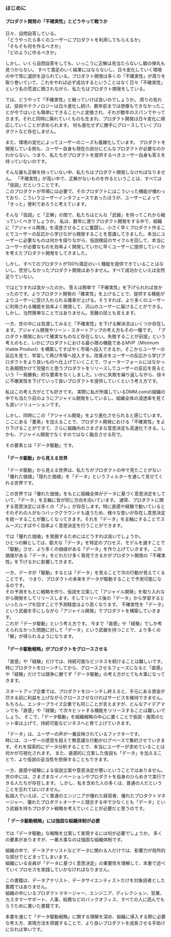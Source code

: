 ### はじめに

#### プロダクト開発の「不確実性」とどうやって戦うか
日々、自問自答している。<br>
「どうやったら多くのユーザーにプロダクトを利用してもらえるか」<br>「そもそも何を作るべきか」<br>「どのように作るべきか」<br>

しかし、いくら自問自答をしても、いっこうに正解は見当たらないし銀の弾丸も見つからない。
すべて満足のいく結果にはならないし、日々変化していく環境の中で常に選択を迫られている。プロダクト開発は多くの「不確実性」が周りを取り巻いていて、これをやれば必ず成功するということはなく日々「不確実性」という名の荒波に晒されながら、私たちはプロダクト開発をしている。

では、どうやって「不確実性」と戦っていけば良いのでしょうか。
周りの見れば、技術やテクノロジーは日々進化し続け、数年前までは想像もできなかったことが今ではいとも簡単にできることへと変換され、それが数年のスパンでやってきます。それと同時に廃れていくものも生まれ、プロダクト開発は日々変化に順応していくことが求められます。
何も進化せずに勝手にグロースしていくプロダクトなど存在しません。

また、環境の変化によってユーザーのニーズも複雑化しています。
プロダクトを開発している側も、ユーザー自身も現在の自分にどんなプロダクトが必要なのかわからない。つまり、私たちがプロダクトを提供するべきユーザー自身も答えを持っていないのです。

そんな誰も正解を持っていない中、私たちはプロダクト開発しなければなりません。
「不確実性」が高い中で、正解がないものを作るということは、すべては「仮説」だということです。<br>このプロダクトが市場には必要で、そのプロダクトにはこういった機能が備わっており、こういうユーザーインタフェースであったほうが、ユーザーによって「きっと」便利であろうと考えています。<br>

そんな「仮説」と「正解」の間で、私たちはどんな「武器」を持ってこれから戦っていくべきでしょうか。
私は、数年に渡りプロダクト開発をする中で、組織に「アジャイル開発」を浸透させることに奮闘し、小さく早くプロダクト作ることでユーザーの反応から学びながら開発することを意識してきました。本当にユーザーに必要なものは何かを探りながら、仮説検証のサイクルを回して、本当にユーザーが必要なものを効率よく開発していかに早くユーザーに提供していくかを考えたプロダクト開発をしてきました。

しかし、すべてのプロダクトが100％満足のいく機能を提供できていることはないし、苦労しなかったプロダクト開発はありません。すべて成功かといえば全然足りていない。

ではどうすれば良かったのか。
答えは簡単で「不確実性」を下げられれば良かったのです。よりプロダクト開発の「確実性」を上げることで、提供する機能がよりユーザーに受け入れられる確率が上げる。そうすれば、より多くのユーザーに利用される機能を効率よく開発して、沢山のユーザーに届けることができる。
しかし、当然簡単なことではありません。至難の技とも言えます。

一方、世の中には見渡してみると「不確実性」を下げる解決法はいくつか存在します。アジャイル開発やリーン・スタートアップの考え方もその一種です。
「プロダクト開発において確実なものなど存在しない。失敗することが前提」という考えのもと、いかにプロダクトにおける最小限の機能であるMVP（Minimum Viable Product）を構築してすばやく市場へ投入できるか。そこからユーザーの反応を見て、学習して再び市場へ投入する。改善点をユーザーの反応から学びプロダクトをより良いものへ仕上げていくことで、ウォーターフォールにはなかった長期間かけて完璧だと思うプロダクトをリリースしてユーザーの反応を見るという「一発勝負」的な要素をなくしました。いかに失敗を繰り返しながら、徐々に不確実性を下げていって良いプロダクトを提供していくという考え方です。

私はこの考え方がとても好きです。
実際に私が所属しているDMM.comの組織の中でも当たり前のようにアジャイル開発をしているし、組織全体の浸透率を見ても良いソリューションです。

しかし、同時にこの「アジャイル開発」をより進化させられると感じています。
ここにある「要素」を加えることで、プロダクト開発における「不確実性」をより下げることができて、さらに組織内のさまざまな意思決定も高速化できる。しかも、アジャイル開発でなくすのではなく融合させる形で。

その要素とは「データ駆動」です。

#### 「データ駆動」から見える世界
「データ駆動」から見える世界は、私たちがプロダクトの中で見たことがない「優れた価値」「隠れた価値」を「データ」というフィルターを通して見せてくれる世界です。

この世界では「優れた価値」をもとに組織全体がデータに基づく意思決定をしていて、「データ」を主軸に皆が同じ方向を向いています。
通常、プロダクトに関する意思決定には多くの「ブレ」が存在します。特に直感や経験で動いているとそれぞれの人がもつバックグラウンドも違うため、様々な思いが存在し意思決定を統一することが難しくなってきます。それを「データ」を主軸にすることでスムーズにすばやく効率よく意思決定を行うことができます。

では「優れた価値」を発掘するためにはどうすれば良いでしょうか。<br>ひとつの解としては、膨大な「データ」を特定のプロセス、モデルを通すことで「駆動」させ、より多くの価値がある「データ」を作り上げていきます。
この価値がある「データ」をどれだけ多く発見できるかがプロダクト開発の「不確実性」を下げるかに影響してきます。

一方、データが「駆動」するとは「データ」を見ることで次の行動が見えてくることです。
つまり、プロダクトの未来をデータが駆動することで予測可能になるのです。<br>その予測をもとに戦略を作り、仮説を立案して「アジャイル開発」を取り入れながら開発をしてリリースします。そしてリリース後の「データ」から学習するといったループを回すことで予測精度はより高くなります。
不確実性を「データ」という武器を手にしながら「アジャイル開発」でプロダクトを構築していきます。
<br>これが「データ駆動」という考え方です。
今まで「直感」や「経験」でしか考えられなかった問題に対して「データ」という武器を持つことで、より多くの「解」が得られるようになります。

#### 「データ駆動戦略」がプロダクトをグロースさせる　
「直感」や「経験」だけでは、持続可能なビジネスを続けることは難しいです。
特にプロダクトをローンチしてから、グロースさせるフェーズになると「直感」や「経験」だけでは競争に勝てず「データ駆動」の考え方がとても大事になってきます。<br>

スタートアップ企業では、プロダクトをローンチし終えると、手元にある資金が尽きる前に利益を上げながらグロースさせなければサービスを維持できません。もちろん、エンタープライズ企業でも同じことが言えますが、どんなアイデアマンでも「直感」や「経験」で次々ヒットする機能をリリースすることは難しいでしょう。
そこで、「データ駆動」を組織戦略の中心に置くことで仮説・施策のヒット率は上げて、持続可能なビジネスへと育て上げていきます。<br>

「データ」は、ユーザーの声が一番反映されているファクターです。<br>
時には、ユーザーの感覚を超えて無意識な行動がログベースで集約させていきます。それを探索的にデータ分析することで、本当にユーザーが求めていることは何かが可視化されます。
また、直感的に立案した仮説も「データ」を加えることで、より仮説の妥当性を担保することもできます。

一方、直感や経験による仮説立案や意思決定が悪いということではありません。世の中には、さまざまなイノベーションやプロダクトを自身のひらめきで実行できる人たちが存在します。
しかし、私を含めた人の多くは、普通の人だということを忘れてはいけません。<br>私個人でいえば、ごく普通のエンジニアが優れた経営者、優れたプロダクトマネージャー、優れたプロダクトオーナーと競合する中で少なくとも「データ」という武器を持ちプロダクト戦略を考えていくことが必要だと思うのです。<br>

#### 「 データ駆動戦略」には強固な組織体制が必要
では「データ駆動」な戦略を立案して実現するには何が必要でしょうか。
多くの要素がありますが、一番大事なのは強固な組織体制です。

組織の中で、データアナリストなどデータに関わる人だけでは、影響力が局所的な部分でとどまってしまいます。<br>組織にいる全員が「データに基づく意思決定」の重要性を理解して、本書で述べていくプロセスを実践していかなければなりません。

この書籍は、データアナリスト、データサイエンティストだけを対象読者とした書籍ではありません。<br>組織の中にいるプロダクトマネージャー、エンジニア、ディレクション、営業、カスタマーサポート、人事、総務などのバックオフィス、すべての人に読んでもらうために書いた書籍です。

本書を通じて「データ駆動戦略」に関する理解を深め、組織に導入する際に必要な考え方、実現方法を把握することで、より良いプロダクトを成長させる手助けになれば幸いです。
